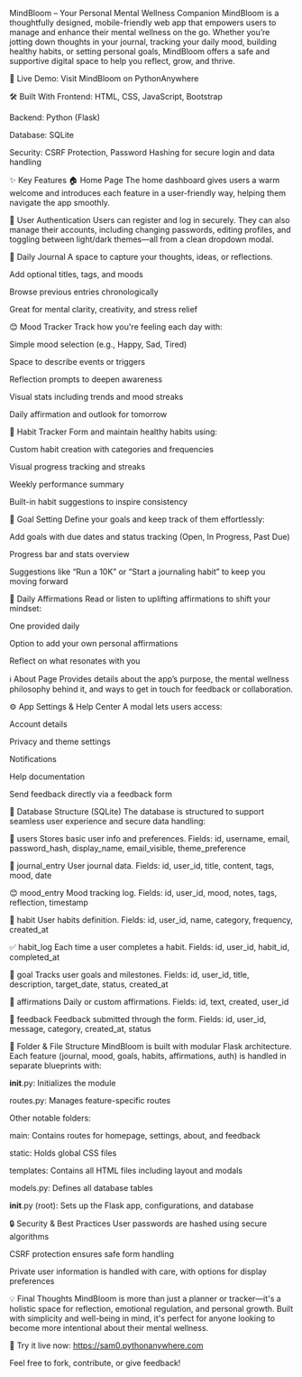 MindBloom – Your Personal Mental Wellness Companion
MindBloom is a thoughtfully designed, mobile-friendly web app that empowers users to manage and enhance their mental wellness on the go. Whether you’re jotting down thoughts in your journal, tracking your daily mood, building healthy habits, or setting personal goals, MindBloom offers a safe and supportive digital space to help you reflect, grow, and thrive.

🔗 Live Demo: Visit MindBloom on PythonAnywhere

🛠️ Built With
Frontend: HTML, CSS, JavaScript, Bootstrap

Backend: Python (Flask)

Database: SQLite

Security: CSRF Protection, Password Hashing for secure login and data handling

✨ Key Features
🏠 Home Page
The home dashboard gives users a warm welcome and introduces each feature in a user-friendly way, helping them navigate the app smoothly.

🔐 User Authentication
Users can register and log in securely. They can also manage their accounts, including changing passwords, editing profiles, and toggling between light/dark themes—all from a clean dropdown modal.

📓 Daily Journal
A space to capture your thoughts, ideas, or reflections.

Add optional titles, tags, and moods

Browse previous entries chronologically

Great for mental clarity, creativity, and stress relief

😊 Mood Tracker
Track how you're feeling each day with:

Simple mood selection (e.g., Happy, Sad, Tired)

Space to describe events or triggers

Reflection prompts to deepen awareness

Visual stats including trends and mood streaks

Daily affirmation and outlook for tomorrow

🔁 Habit Tracker
Form and maintain healthy habits using:

Custom habit creation with categories and frequencies

Visual progress tracking and streaks

Weekly performance summary

Built-in habit suggestions to inspire consistency

🎯 Goal Setting
Define your goals and keep track of them effortlessly:

Add goals with due dates and status tracking (Open, In Progress, Past Due)

Progress bar and stats overview

Suggestions like “Run a 10K” or “Start a journaling habit” to keep you moving forward

💬 Daily Affirmations
Read or listen to uplifting affirmations to shift your mindset:

One provided daily

Option to add your own personal affirmations

Reflect on what resonates with you

ℹ️ About Page
Provides details about the app’s purpose, the mental wellness philosophy behind it, and ways to get in touch for feedback or collaboration.

⚙️ App Settings & Help Center
A modal lets users access:

Account details

Privacy and theme settings

Notifications

Help documentation

Send feedback directly via a feedback form

🧠 Database Structure (SQLite)
The database is structured to support seamless user experience and secure data handling:

👤 users
Stores basic user info and preferences.
Fields: id, username, email, password_hash, display_name, email_visible, theme_preference

📓 journal_entry
User journal data.
Fields: id, user_id, title, content, tags, mood, date

😊 mood_entry
Mood tracking log.
Fields: id, user_id, mood, notes, tags, reflection, timestamp

🔁 habit
User habits definition.
Fields: id, user_id, name, category, frequency, created_at

✅ habit_log
Each time a user completes a habit.
Fields: id, user_id, habit_id, completed_at

🎯 goal
Tracks user goals and milestones.
Fields: id, user_id, title, description, target_date, status, created_at

💬 affirmations
Daily or custom affirmations.
Fields: id, text, created, user_id

📝 feedback
Feedback submitted through the form.
Fields: id, user_id, message, category, created_at, status

📁 Folder & File Structure
MindBloom is built with modular Flask architecture. Each feature (journal, mood, goals, habits, affirmations, auth) is handled in separate blueprints with:

__init__.py: Initializes the module

routes.py: Manages feature-specific routes

Other notable folders:

main: Contains routes for homepage, settings, about, and feedback

static: Holds global CSS files

templates: Contains all HTML files including layout and modals

models.py: Defines all database tables

__init__.py (root): Sets up the Flask app, configurations, and database

🔒 Security & Best Practices
User passwords are hashed using secure algorithms

CSRF protection ensures safe form handling

Private user information is handled with care, with options for display preferences

💡 Final Thoughts
MindBloom is more than just a planner or tracker—it's a holistic space for reflection, emotional regulation, and personal growth. Built with simplicity and well-being in mind, it's perfect for anyone looking to become more intentional about their mental wellness.

🔗 Try it live now: https://sam0.pythonanywhere.com

Feel free to fork, contribute, or give feedback!

